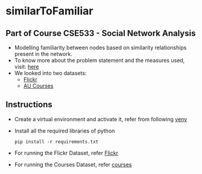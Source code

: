# similarToFamiliar
## Part of Course CSE533 - Social Network Analysis

- Modelling familiarity between nodes based on similarity relationships present in the network.
- To know more about the problem statement and the measures used, visit: [here](https://www.canva.com/design/DAFgEG4-BYI/EKRFpEQX_FeJZpqGWIPU5Q/view?utm_content=DAFgEG4-BYI&utm_campaign=designshare&utm_medium=link&utm_source=publishsharelink)
- We looked into two datasets:
  - [Flickr](/flickr/)
  - [AU Courses](/courses/)

## Instructions

- Create a virtual environment and activate it, refer from following [venv](https://gist.github.com/loic-nazaries/c25ce9f7b01b107573796b026522a3ad)
  
- Install all the required libraries of python
  
  ```pip install -r requirements.txt```

- For running the Flickr Dataset, refer [Flickr](/flickr/)
- For running the Courses Dataset, refer [courses](/courses/README.md)
